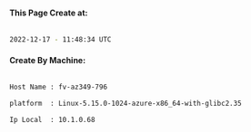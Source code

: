 
   
#### This Page Create at:

```bash

2022-12-17 - 11:48:34 UTC

```

#### Create By Machine:

```bash

Host Name : fv-az349-796

platform  : Linux-5.15.0-1024-azure-x86_64-with-glibc2.35

Ip Local  : 10.1.0.68

```


